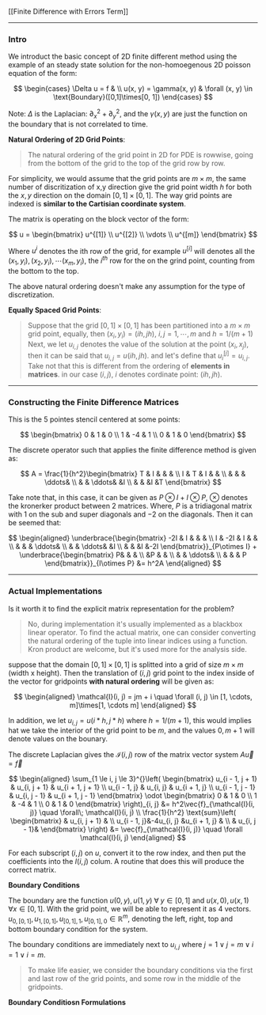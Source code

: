 [[Finite Difference with Errors Term]]

---
### **Intro**

We introduct the basic concept of 2D finite different method using the example of an steady state solution for the non-homoegenous 2D poisson equation of the form: 

$$
\begin{cases}
    \Delta u = f & 
    \\
    u(x, y) = \gamma(x, y) & \forall (x, y) \in \text{Boundary}([0,1]\times[0, 1])
\end{cases}
$$

Note: $\Delta$ is the Laplacian: $\partial_x^2 + \partial_y^2$, and the $\gamma(x,y)$ are just the function on the boundary that is not correlated to time. 

**Natural Ordering of 2D Grid Points**: 

> The natural ordering of the grid point in 2D for PDE is rowwise, going from the bottom of the grid to the top of the grid row by row.

For simplicity, we would assume that the grid points are $m\times m$, the same number of discritization of x,y direction give the grid point width $h$ for both the $x, y$ direction on the domain $[0, 1]\times[0, 1]$. The way grid points are indexed is **similar to the Cartisian coordinate system**. 

The matrix is operating on the block vector of the form: 

$$
u = 
\begin{bmatrix}
    u^{[1]} \\ u^{[2]} \\ \vdots \\ u^{[m]}
\end{bmatrix}
$$

Where $u^{i}$ denotes the ith row of the grid, for example $u^{[i]}$ will denotes all the $(x_1, y_i), (x_2, y_i), \cdots (x_m, y_i)$, the $i^{th}$ row for the on the grind point, counting from the bottom to the top. 

The above natural ordering doesn't make any assumption for the type of discretization. 


**Equally Spaced Grid Points**: 

> Suppose that the grid $[0, 1]\times[0, 1]$ has been partitioned into a $m\times m$ grid point, equally, then $(x_i, y_i) = (ih, jh)$, $i,j= 1, \cdots, m$ and $h = 1/(m + 1)$
> Next, we let $u_{i, j}$ denotes the value of the solution at the point $(x_i, x_j)$, then it can be said that $u_{i, j} = u(ih, jh)$. and let's define that $u^{[j]}_i = u_{i, j}$. Take not that this is different from the ordering of **elements in matrices**. in our case $(i, j)$, $i$ denotes cordinate point: $(ih, jh)$. 


---
### **Constructing the Finite Difference Matrices**

This is the 5 pointes stencil centered at some points: 

$$
\begin{bmatrix}
    0 & 1 & 0
    \\
    1 & -4 & 1
    \\
    0 & 1 & 0
\end{bmatrix}
$$

The discrete operator such that applies the finite difference method is given as: 

$$
A = \frac{1}{h^2}\begin{bmatrix}
    T & I & &  &
    \\
    I & T & I & &
    \\
    & & & \ddots&
    \\
    & & \ddots& &I
    \\
    & & &I &T
\end{bmatrix} 
$$

Take note that, in this case, it can be given as $P\otimes I + I\otimes P$, $\otimes$ denotes the kronerker product between 2 matrices. Where, $P$ is a tridiagonal matrix with $1$ on the sub and super diagonals and $-2$ on the diagonals. Then it can be seemed that: 

$$
\begin{aligned}
    \underbrace{\begin{bmatrix}
        -2I & I & &  &
        \\
        I & -2I & I & &
        \\
        & & & \ddots&
        \\
        & & \ddots& &I
        \\
        & & &I &-2I
    \end{bmatrix}}_{P\otimes I} +
    \underbrace{\begin{bmatrix}
        P& & &  \\
        &P & &  \\
        & & \ddots& \\
        & & & P 
    \end{bmatrix}}_{I\otimes P}
    &= h^2A
\end{aligned}
$$


---
### **Actual Implementations**

Is it worth it to find the explicit matrix representation for the problem? 

> No, during implementation it's usually implemented as a blackbox linear operator. To find the actual matrix, one can consider converting the natural ordering of the tuple into linear indices using a function. Kron product are welcome, but it's used more for the analysis side. 

suppose that the domain $[0, 1]\times[0, 1]$ is splitted into a grid of size $m \times m$ (width x height). Then the translation of $(i, j)$ grid point to the index inside of the vector for gridpoints **with natural ordering** will be given as: 

$$
\begin{aligned}
    \mathcal{I}(i, j) = jm + i \quad \forall (i, j) \in [1, \cdots, m]\times[1, \cdots m]
\end{aligned}
$$

In addition, we let $u_{i, j} = u(i*h, j*h)$ where $h = 1/(m + 1)$, this would implies hat we take the interior of the grid point to be $m$, and the values $0, m + 1$ will denote values on the bounary. 

The discrete Laplacian gives the $\mathcal{I}(i, j)$ row of the matrix vector system $A\vec{u} = \vec{f}$

$$
\begin{aligned}
    \sum_{1 \le i, j \le 3}^{}\left(
        \begin{bmatrix}
            u_{i - 1, j + 1} & u_{i, j + 1} & u_{i + 1, j + 1}
            \\
            u_{i - 1, j} & u_{i, j} & u_{i + 1, j}
            \\
            u_{i - 1, j - 1} & u_{i, j - 1} & u_{i + 1, j - 1}
        \end{bmatrix}
        \odot
        \begin{bmatrix}
            0 & 1 & 0
            \\
            1 & -4 & 1
            \\
            0 & 1 & 0
        \end{bmatrix}        
    \right)_{i, j} &= h^2\vec{f}_{\mathcal{I}(i, j)} \quad \forall\; \mathcal{I}(i, j)
    \\ 
    \frac{1}{h^2}
    \text{sum}\left(
        \begin{bmatrix}
            & u_{i, j + 1} & 
            \\
            u_{i - 1, j}&-4u_{i, j} &u_{i + 1, j} &
            \\
            & u_{i, j - 1}& 
        \end{bmatrix}
    \right)
    &=
    \vec{f}_{\mathcal{I}(i, j)} 
    \quad \forall \mathcal{I}(i, j)
\end{aligned}
$$

For each subscript $(i, j)$ on $u$, convert it to the row index, and then put the coefficients into the $I(i, j)$ colum. A routine that does this will produce the correct matrix. 

**Boundary Conditions**

The boundary are the function $u(0, y), u(1, y)\;\forall\; y \in[0, 1]$ and $u(x, 0), u(x, 1)\; \forall x \in[0, 1]$. With the grid point, we will be able to represent it as 4 vectors. $u_{0,[0, 1]}, u_{1, [0, 1]}, u_{[0, 1], 1}, u_{[0, 1], 0}\in\mathbb{R}^m$, denoting the left, right, top and bottom boundary condition for the system. 

The boundary conditions are immediately next to $u_{i, j}$ where $j = 1 \vee j = m \vee i = 1 \vee i = m$. 

> To make life easier, we consider the boundary conditions via the first and last row of the grid points, and some row in the middle of the gridpoints. 

**Boundary Conditiosn Formulations**



